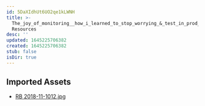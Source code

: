 ```yaml
---
id: 5DaXIdhUt6UO2qe1kLWNH
title: >-
  The_joy_of_monitoring__how_i_learned_to_stop_worrying_&_test_in_prod_by_amber_race
  Resources
desc: ''
updated: 1645225706382
created: 1645225706382
stub: false
isDir: true
---
```

## Imported Assets
- [RB 2018-11-1012.jpg](/assets/rb-2018-11-1012.jpg)
